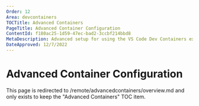 ```yaml
---
Order: 12
Area: devcontainers
TOCTitle: Advanced Containers
PageTitle: Advanced Container Configuration
ContentId: f180ac25-1d59-47ec-bad2-3ccbf214bbd8
MetaDescription: Advanced setup for using the VS Code Dev Containers extension
DateApproved: 12/7/2022
---
```

# Advanced Container Configuration

This page is redirected to /remote/advancedcontainers/overview.md and only exists to keep the "Advanced Containers" TOC item.

